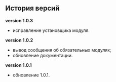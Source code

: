 <!-- cl-start -->
## История версий

**version 1.0.3**    
- исправление установщика модуля.    

**version 1.0.2**    
- вывод сообщения об обязательных модулях;    
- обновление документации.    

**version 1.0.1**    
- обновление 1.0.1.    
<!-- cl-end -->
